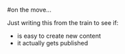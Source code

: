 #on the move...

Just writing this from the train to see if:
- is easy to create new content
- it actually gets published 
